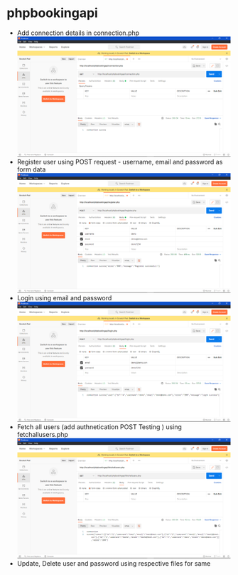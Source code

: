 # phpbookingapi

 - Add connection details in connection.php
   ![connection.png](READMEFiles/connection.png)
 - Register user using POST request - username, email and password as form data
 ![register.png](READMEFiles/register.png)
 - Login using email and password
 ![login.png](READMEFiles/login.png)
 - Fetch all users (add authnetication POST Testing ) using fetchallusers.php
 ![fetchallusers.png](READMEFiles/fetchallusers.png)
 - Update, Delete user and password using respective files for same
 